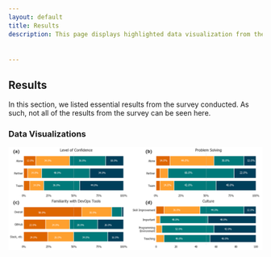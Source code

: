 ```yaml
---
layout: default
title: Results 
description: This page displays highlighted data visualization from the results of the survey


---
```


## Results

In this section, we listed essential results from the survey conducted. As such, not all of the results from the survey can be seen here. 

### Data Visualizations

![FigureCombined](/assets/img/Figure_Combined.png)